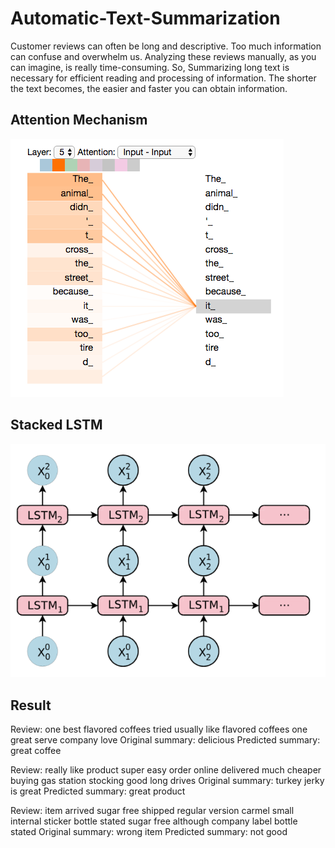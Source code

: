 # Automatic-Text-Summarization

Customer reviews can often be long and descriptive. Too much information can confuse and overwhelm us. Analyzing these reviews manually, as you can imagine, is really time-consuming. So, Summarizing long text is necessary for efficient reading and processing of information. The shorter the text becomes, the easier and faster you can obtain information.

## Attention Mechanism 

![gg](https://github.com/viveksaip/Automatic-Text-Summarization/blob/main/images/att.png?raw=true)


## Stacked LSTM 

![gg](https://github.com/viveksaip/Automatic-Text-Summarization/blob/main/images/slstm.png?raw=true)


## Result 

Review: one best flavored coffees tried usually like flavored coffees one great serve company love
Original summary: delicious 
Predicted summary: great coffee

Review: really like product super easy order online delivered much cheaper buying gas station stocking good long drives 
Original summary: turkey jerky is great
Predicted summary: great product

Review: item arrived sugar free shipped regular version carmel small internal sticker bottle stated sugar free although company label bottle stated 
Original summary: wrong item
Predicted summary: not good
